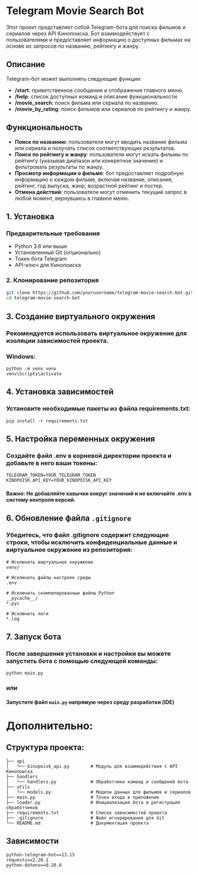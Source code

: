 # Telegram Movie Search Bot

Этот проект представляет собой Telegram-бота для поиска фильмов и сериалов через API Кинопоиска. Бот взаимодействует с пользователями и предоставляет информацию о доступных фильмах на основе их запросов по названию, рейтингу и жанру.

## Описание

Telegram-бот может выполнять следующие функции:

- **/start**: приветственное сообщение и отображение главного меню.
- **/help**: список доступных команд и описание функциональности.
- **/movie_search**: поиск фильма или сериала по названию.
- **/movie_by_rating**: поиск фильмов или сериалов по рейтингу и жанру.

## Функциональность

- **Поиск по названию**: пользователи могут вводить название фильма или сериала и получать список соответствующих результатов.
- **Поиск по рейтингу и жанру**: пользователи могут искать фильмы по рейтингу (указывая диапазон или конкретное значение) и фильтровать результаты по жанру.
- **Просмотр информации о фильме**: бот предоставляет подробную информацию о каждом фильме, включая название, описание, рейтинг, год выпуска, жанр, возрастной рейтинг и постер.
- **Отмена действий**: пользователи могут отменить текущий запрос в любой момент, вернувшись в главное меню.

## 1. Установка

### Предварительные требования

- Python 3.6 или выше
- Установленный Git (опционально)
- Токен бота Telegram
- API-ключ для Кинопоиска

### 2. Клонирование репозитория

```bash
git clone https://github.com/yourusername/telegram-movie-search-bot.git
cd telegram-movie-search-bot
```

## 3. Создание виртуального окружения
### Рекомендуется использовать виртуальное окружение для изоляции зависимостей проекта. 
### Windows:

```
python -m venv venv
venv\Scripts\activate
```

## 4. Установка зависимостей
### Установите необходимые пакеты из файла requirements.txt:

```
pip install -r requirements.txt
```

## 5. Настройка переменных окружения
### Создайте файл .env в корневой директории проекта и добавьте в него ваши токены:

```
TELEGRAM_TOKEN=YOUR_TELEGRAM_TOKEN
KINOPOISK_API_KEY=YOUR_KINOPOISK_API_KEY
```

#### Важно: Не добавляйте кавычки вокруг значений и не включайте .env в систему контроля версий.

## 6. Обновление файла ```.gitignore```
### Убедитесь, что файл .gitignore содержит следующие строки, чтобы исключить конфиденциальные данные и виртуальное окружение из репозитория:

```
# Исключить виртуальное окружение
venv/

# Исключить файлы настроек среды
.env

# Исключить скомпилированные файлы Python
__pycache__/
*.pyc

# Исключить логи
*.log
```

## 7. Запуск бота
### После завершения установки и настройки вы можете запустить бота с помощью следующей команды:
```
python main.py
```
### или
#### Запустите файл ```main.py``` напрямую через среду разработки (IDE)

# Дополнительно:
## Структура проекта:
```
├── api
│   └── kinopoisk_api.py        # Модуль для взаимодействия с API Кинопоиска
├── handlers
│   └── handlers.py             # Обработчики команд и сообщений бота
├── utils
│   └── models.py               # Модели данных для фильмов и сериалов
├── main.py                     # Точка входа в приложение
├── loader.py                   # Инициализация бота и регистрация обработчиков
├── requirements.txt            # Список зависимостей проекта
├── .gitignore                  # Файл игнорирования для Git
└── README.md                   # Документация проекта
```

## Зависимости

```
python-telegram-bot==13.15
requests==2.28.1
python-dotenv==0.20.0
```




   
